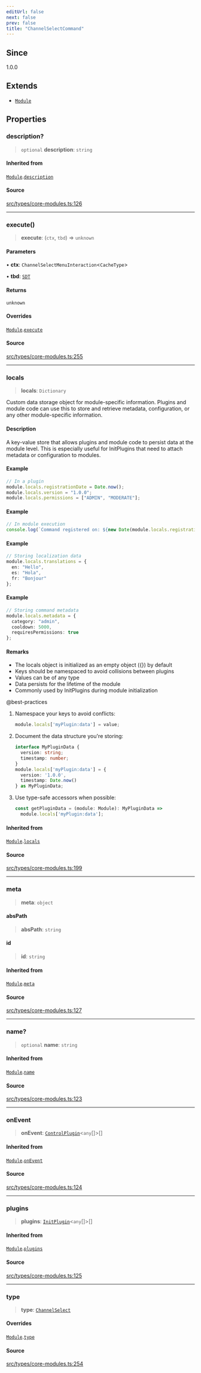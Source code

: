 ```yaml
---
editUrl: false
next: false
prev: false
title: "ChannelSelectCommand"
---
```


## Since

1.0.0

## Extends

- [`Module`](/v4/api/interfaces/module/)

## Properties

### description?

> `optional` **description**: `string`

#### Inherited from

[`Module`](/v4/api/interfaces/module/).[`description`](/v4/api/interfaces/module/#description)

#### Source

[src/types/core-modules.ts:126](https://github.com/sern-handler/handler/blob/513ac8edf4d89ef8d6a1ed18ea3d08f31adf7ddb/src/types/core-modules.ts#L126)

***

### execute()

> **execute**: (`ctx`, `tbd`) => `unknown`

#### Parameters

• **ctx**: `ChannelSelectMenuInteraction`\<`CacheType`\>

• **tbd**: [`SDT`](/v4/api/interfaces/sdt/)

#### Returns

`unknown`

#### Overrides

[`Module`](/v4/api/interfaces/module/).[`execute`](/v4/api/interfaces/module/#execute)

#### Source

[src/types/core-modules.ts:255](https://github.com/sern-handler/handler/blob/513ac8edf4d89ef8d6a1ed18ea3d08f31adf7ddb/src/types/core-modules.ts#L255)

***

### locals

> **locals**: `Dictionary`

Custom data storage object for module-specific information.
Plugins and module code can use this to store and retrieve metadata,
configuration, or any other module-specific information.

#### Description

A key-value store that allows plugins and module code to persist
data at the module level. This is especially useful for InitPlugins that need
to attach metadata or configuration to modules.

#### Example

```ts
// In a plugin
module.locals.registrationDate = Date.now();
module.locals.version = "1.0.0";
module.locals.permissions = ["ADMIN", "MODERATE"];
```

#### Example

```ts
// In module execution
console.log(`Command registered on: ${new Date(module.locals.registrationDate)}`);
```

#### Example

```ts
// Storing localization data
module.locals.translations = {
  en: "Hello",
  es: "Hola",
  fr: "Bonjour"
};
```

#### Example

```ts
// Storing command metadata
module.locals.metadata = {
  category: "admin",
  cooldown: 5000,
  requiresPermissions: true
};
```

#### Remarks

- The locals object is initialized as an empty object ({}) by default
- Keys should be namespaced to avoid collisions between plugins
- Values can be of any type
- Data persists for the lifetime of the module
- Commonly used by InitPlugins during module initialization

@best-practices
1. Namespace your keys to avoid conflicts:
   ```typescript
   module.locals['myPlugin:data'] = value;
   ```

2. Document the data structure you're storing:
   ```typescript
   interface MyPluginData {
     version: string;
     timestamp: number;
   }
   module.locals['myPlugin:data'] = {
     version: '1.0.0',
     timestamp: Date.now()
   } as MyPluginData;
   ```

3. Use type-safe accessors when possible:
   ```typescript
   const getPluginData = (module: Module): MyPluginData => 
     module.locals['myPlugin:data'];
   ```

#### Inherited from

[`Module`](/v4/api/interfaces/module/).[`locals`](/v4/api/interfaces/module/#locals)

#### Source

[src/types/core-modules.ts:199](https://github.com/sern-handler/handler/blob/513ac8edf4d89ef8d6a1ed18ea3d08f31adf7ddb/src/types/core-modules.ts#L199)

***

### meta

> **meta**: `object`

#### absPath

> **absPath**: `string`

#### id

> **id**: `string`

#### Inherited from

[`Module`](/v4/api/interfaces/module/).[`meta`](/v4/api/interfaces/module/#meta)

#### Source

[src/types/core-modules.ts:127](https://github.com/sern-handler/handler/blob/513ac8edf4d89ef8d6a1ed18ea3d08f31adf7ddb/src/types/core-modules.ts#L127)

***

### name?

> `optional` **name**: `string`

#### Inherited from

[`Module`](/v4/api/interfaces/module/).[`name`](/v4/api/interfaces/module/#name)

#### Source

[src/types/core-modules.ts:123](https://github.com/sern-handler/handler/blob/513ac8edf4d89ef8d6a1ed18ea3d08f31adf7ddb/src/types/core-modules.ts#L123)

***

### onEvent

> **onEvent**: [`ControlPlugin`](/v4/api/interfaces/controlplugin/)\<`any`[]\>[]

#### Inherited from

[`Module`](/v4/api/interfaces/module/).[`onEvent`](/v4/api/interfaces/module/#onevent)

#### Source

[src/types/core-modules.ts:124](https://github.com/sern-handler/handler/blob/513ac8edf4d89ef8d6a1ed18ea3d08f31adf7ddb/src/types/core-modules.ts#L124)

***

### plugins

> **plugins**: [`InitPlugin`](/v4/api/interfaces/initplugin/)\<`any`[]\>[]

#### Inherited from

[`Module`](/v4/api/interfaces/module/).[`plugins`](/v4/api/interfaces/module/#plugins)

#### Source

[src/types/core-modules.ts:125](https://github.com/sern-handler/handler/blob/513ac8edf4d89ef8d6a1ed18ea3d08f31adf7ddb/src/types/core-modules.ts#L125)

***

### type

> **type**: [`ChannelSelect`](/v4/api/enumerations/commandtype/#channelselect)

#### Overrides

[`Module`](/v4/api/interfaces/module/).[`type`](/v4/api/interfaces/module/#type)

#### Source

[src/types/core-modules.ts:254](https://github.com/sern-handler/handler/blob/513ac8edf4d89ef8d6a1ed18ea3d08f31adf7ddb/src/types/core-modules.ts#L254)
